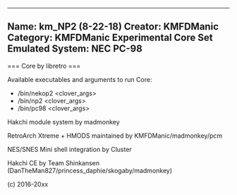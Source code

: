 -----------------------
Name: km_NP2 (8-22-18)
Creator: KMFDManic
Category: KMFDManic Experimental Core Set
Emulated System: NEC PC-98
-----------------------
=== Core by libretro ===

Available executables and arguments to run Core:
- /bin/nekop2 <rom> <clover_args>
- /bin/np2 <rom> <clover_args>
- /bin/pc98 <rom> <clover_args>

Hakchi module system by madmonkey

RetroArch Xtreme + HMODS maintained by KMFDManic/madmonkey/pcm

NES/SNES Mini shell integration by Cluster

Hakchi CE by Team Shinkansen (DanTheMan827/princess_daphie/skogaby/madmonkey)

(c) 2016-20xx

